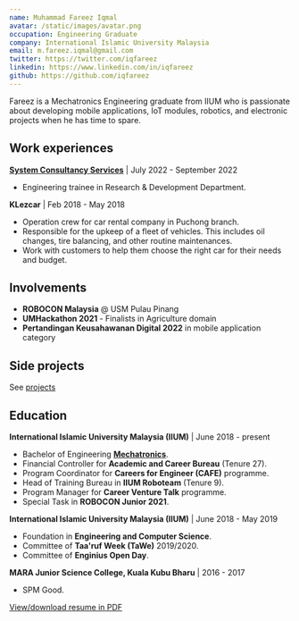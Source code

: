 ```yaml
---
name: Muhammad Fareez Iqmal
avatar: /static/images/avatar.png
occupation: Engineering Graduate
company: International Islamic University Malaysia
email: m.fareez.iqmal@gmail.com
twitter: https://twitter.com/iqfareez
linkedin: https://www.linkedin.com/in/iqfareez
github: https://github.com/iqfareez
---
```


Fareez is a Mechatronics Engineering graduate from IIUM who is passionate about developing mobile applications, IoT modules, robotics,
and electronic projects when he has time to spare.

## Work experiences

[**System Consultancy Services**](http://www.scs.my/) | July 2022 - September 2022

- Engineering trainee in Research & Development Department.

**KLezcar** | Feb 2018 - May 2018

- Operation crew for car rental company in Puchong branch.
- Responsible for the upkeep of a fleet of vehicles. This includes oil changes, tire balancing, and other routine maintenances.
- Work with customers to help them choose the right car for their needs and budget.

## Involvements

- **ROBOCON Malaysia** @ USM Pulau Pinang
- **UMHackathon 2021** - Finalists in Agriculture domain
- **Pertandingan Keusahawanan Digital 2022** in mobile application category

## Side projects

See [projects](../projects)

## Education

**International Islamic University Malaysia (IIUM)** | June 2018 - present

- Bachelor of Engineering [**Mechatronics**](https://www.mtu.edu/mechatronics/what-is/).
- Financial Controller for **Academic and Career Bureau** (Tenure 27).
- Program Coordinator for **Careers for Engineer (CAFE)** programme.
- Head of Training Bureau in **IIUM Roboteam** (Tenure 9).
- Program Manager for **Career Venture Talk** programme.
- Special Task in **ROBOCON Junior 2021**.

**International Islamic University Malaysia (IIUM)** | June 2018 - May 2019

- Foundation in **Engineering and Computer Science**.
- Committee of **Taa'ruf Week (TaWe)** 2019/2020.
- Committee of **Enginius Open Day**.

**MARA Junior Science College, Kuala Kubu Bharu** | 2016 - 2017

- SPM Good.

[View/download resume in PDF](../resume)
